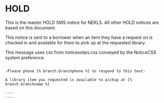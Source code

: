 # HOLD

This is the master HOLD SMS notice for NEKLS.  All other HOLD notices are based on this document.

This notice is sent to a borrower when an item they have a request on is checked in and available for them to pick up at the requested library.

This message uses css from noticesslips.css conveyed by the NoticeCSS system preference.

```text

-Please phone [% branch.branchphone %] to respond to this text-

A library item you requested is available to pickup at [% branch.branchname %]

----
----

```
